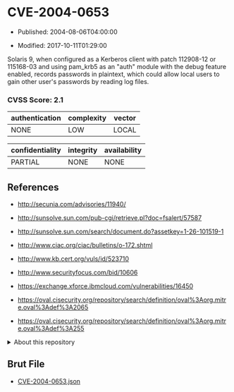 # CVE-2004-0653

- Published: 2004-08-06T04:00:00

- Modified: 2017-10-11T01:29:00

Solaris 9, when configured as a Kerberos client with patch 112908-12 or 115168-03 and using pam_krb5 as an "auth" module with the debug feature enabled, records passwords in plaintext, which could allow local users to gain other user's passwords by reading log files.

### CVSS Score: **2.1**

| authentication | complexity | vector |
| --- | --- | --- |
| NONE | LOW | LOCAL |

| confidentiality | integrity | availability |
| --- | --- | --- |
| PARTIAL | NONE | NONE |

## References

* http://secunia.com/advisories/11940/

* http://sunsolve.sun.com/pub-cgi/retrieve.pl?doc=fsalert/57587

* http://sunsolve.sun.com/search/document.do?assetkey=1-26-101519-1

* http://www.ciac.org/ciac/bulletins/o-172.shtml

* http://www.kb.cert.org/vuls/id/523710

* http://www.securityfocus.com/bid/10606

* https://exchange.xforce.ibmcloud.com/vulnerabilities/16450

* https://oval.cisecurity.org/repository/search/definition/oval%3Aorg.mitre.oval%3Adef%3A2065

* https://oval.cisecurity.org/repository/search/definition/oval%3Aorg.mitre.oval%3Adef%3A255

<details>
<summary>About this repository</summary> 

  This repository is part of the project [Live Hack CVE](https://github.com/Live-Hack-CVE). Main website can be found [www.live-hack.org](https://www.live-hack.org) 
  
  Made by [Sn0wAlice](https://github.com/Sn0wAlice) for the people that care about security and need to have a feed of the latest CVEs. Hope you enjoy it, don't forget to star the repo and follow me on [Twitter](https://twitter.com/Sn0wAlice) and [Github](https://github.com/Sn0wAlice). And that is my [personnal website](https://www.alice-snow.me/)

  - [Home Page](https://github.com/Live-Hack-CVE)
  - [Framework](https://github.com/Live-Hack-CVE/cve-framework)
  - [CVE database](https://github.com/Live-Hack-CVE/full_database)
  - [Changelog](https://github.com/Live-Hack-CVE/Changelog)
</details>

## Brut File

* [CVE-2004-0653.json](https://raw.githubusercontent.com/Live-Hack-CVE/full_database/main/cves/2004/CVE-2004-0653.json)

